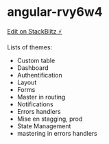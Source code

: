 # angular-rvy6w4

[Edit on StackBlitz ⚡️](https://stackblitz.com/edit/angular-rvy6w4)

Lists of themes:

- Custom table
- Dashboard
- Authentification
- Layout
- Forms
- Master in routing
- Notifications
- Errors handlers
- Mise en stagging, prod
- State Management
- mastering in errors handlers
